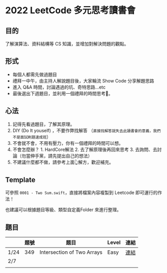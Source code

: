 # 2022 LeetCode 多元思考讀書會

## 目的

了解演算法、資料結構等 CS 知識，並增加對解決問題的觀點。

## 形式

* 每個人都需先做過題目
* 禮拜一中午，由主持人解說題目後，大家輪流 Show Code 分享解題思路
* 進入 Q&A 時間，討論遇過的坑、奇特思路...etc
* 最後選出下週題目，並利用一個禮拜的時間思考🤔。

## 心法

1. 記得先看過題目，了解其原理。
1. DIY (Do It youself) ，不要作弊找解答 （`直接找解答就失去此讀書會的意義，我們不是面試刷題速成班`）
1. 不會就不會，不用有壓力，你有一個禮拜的時間可以想。
1. 不會怎麼辦？ 1. HardCore解法 2. 去了解原理後再回來思考 3. 去詢問、去討論（勿當伸手黨，請先提出自己的想法）
1. 不建議什麼都不做，請參考上面👆解方，歡迎補充。

## Template

可參照 `0001 - Two Sum.swift`，直接將檔案內容複製到 Leetcode 即可運行的作法！

也建議可以根據題目等級、類型自定義Folder 來進行整理。

## 題目

|      	| 題號 	| 題目                       	| Level 	|  連結 	|
|------	|------	|----------------------------	|-------	|---	|
| 1/24 	| 349  	| Intersection of Two Arrays 	| Easy  	|  [連結](https://leetcode.com/problems/intersection-of-two-arrays/) 	|
| 2/7  	|      	|                            	|       	|   	|
|      	|      	|                            	|       	|   	|
